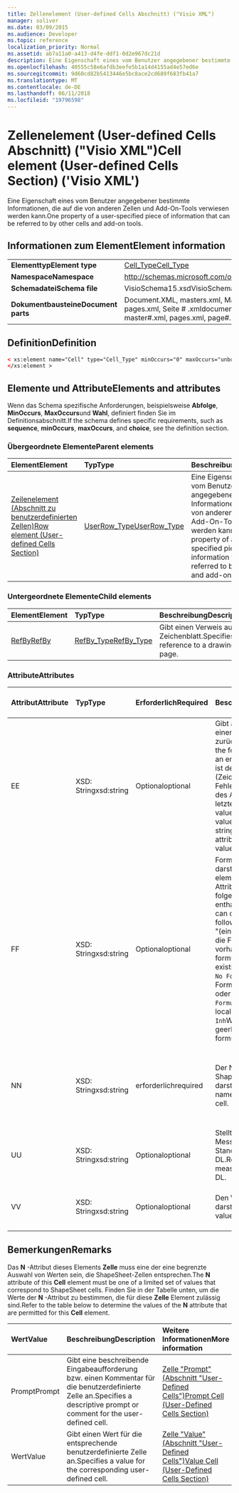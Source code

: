 ```yaml
---
title: Zellenelement (User-defined Cells Abschnitt) ("Visio XML")
manager: soliver
ms.date: 03/09/2015
ms.audience: Developer
ms.topic: reference
localization_priority: Normal
ms.assetid: ab7a11a0-a413-d4fe-ddf1-0d2e967dc21d
description: Eine Eigenschaft eines vom Benutzer angegebener bestimmte Informationen, die auf die von anderen Zellen und Add-On-Tools verwiesen werden kann.
ms.openlocfilehash: 40555c58e6afdb3eefe5b1a14d4155ad4e57ed6e
ms.sourcegitcommit: 9d60cd82b5413446e5bc8ace2cd689f683fb41a7
ms.translationtype: MT
ms.contentlocale: de-DE
ms.lasthandoff: 06/11/2018
ms.locfileid: "19796598"
---
```

# <a name="cell-element-user-defined-cells-section-visio-xml"></a><span data-ttu-id="839e6-103">Zellenelement (User-defined Cells Abschnitt) ("Visio XML")</span><span class="sxs-lookup"><span data-stu-id="839e6-103">Cell element (User-defined Cells Section) ('Visio XML')</span></span>

<span data-ttu-id="839e6-104">Eine Eigenschaft eines vom Benutzer angegebener bestimmte Informationen, die auf die von anderen Zellen und Add-On-Tools verwiesen werden kann.</span><span class="sxs-lookup"><span data-stu-id="839e6-104">One property of a user-specified piece of information that can be referred to by other cells and add-on tools.</span></span>
  
## <a name="element-information"></a><span data-ttu-id="839e6-105">Informationen zum Element</span><span class="sxs-lookup"><span data-stu-id="839e6-105">Element information</span></span>

|||
|:-----|:-----|
|<span data-ttu-id="839e6-106">**Elementtyp**</span><span class="sxs-lookup"><span data-stu-id="839e6-106">**Element type**</span></span> <br/> |[<span data-ttu-id="839e6-107">Cell_Type</span><span class="sxs-lookup"><span data-stu-id="839e6-107">Cell_Type</span></span>](cell_type-complextypevisio-xml.md) <br/> |
|<span data-ttu-id="839e6-108">**Namespace**</span><span class="sxs-lookup"><span data-stu-id="839e6-108">**Namespace**</span></span> <br/> |http://schemas.microsoft.com/office/visio/2012/main  <br/> |
|<span data-ttu-id="839e6-109">**Schemadatei**</span><span class="sxs-lookup"><span data-stu-id="839e6-109">**Schema file**</span></span> <br/> |<span data-ttu-id="839e6-110">VisioSchema15.xsd</span><span class="sxs-lookup"><span data-stu-id="839e6-110">VisioSchema15.xsd</span></span>  <br/> |
|<span data-ttu-id="839e6-111">**Dokumentbausteine**</span><span class="sxs-lookup"><span data-stu-id="839e6-111">**Document parts**</span></span> <br/> |<span data-ttu-id="839e6-112">Document.XML, masters.xml, Master-Shape # .xml, pages.xml, Seite # .xml</span><span class="sxs-lookup"><span data-stu-id="839e6-112">document.xml, masters.xml, master#.xml, pages.xml, page#.xml</span></span>  <br/> |
   
## <a name="definition"></a><span data-ttu-id="839e6-113">Definition</span><span class="sxs-lookup"><span data-stu-id="839e6-113">Definition</span></span>

```XML
< xs:element name="Cell" type="Cell_Type" minOccurs="0" maxOccurs="unbounded" >
</xs:element >
```

## <a name="elements-and-attributes"></a><span data-ttu-id="839e6-114">Elemente und Attribute</span><span class="sxs-lookup"><span data-stu-id="839e6-114">Elements and attributes</span></span>

<span data-ttu-id="839e6-115">Wenn das Schema spezifische Anforderungen, beispielsweise **Abfolge**, **MinOccurs**, **MaxOccurs**und **Wahl**, definiert finden Sie im Definitionsabschnitt.</span><span class="sxs-lookup"><span data-stu-id="839e6-115">If the schema defines specific requirements, such as **sequence**, **minOccurs**, **maxOccurs**, and **choice**, see the definition section.</span></span> 
  
### <a name="parent-elements"></a><span data-ttu-id="839e6-116">Übergeordnete Elemente</span><span class="sxs-lookup"><span data-stu-id="839e6-116">Parent elements</span></span>

|<span data-ttu-id="839e6-117">**Element**</span><span class="sxs-lookup"><span data-stu-id="839e6-117">**Element**</span></span>|<span data-ttu-id="839e6-118">**Typ**</span><span class="sxs-lookup"><span data-stu-id="839e6-118">**Type**</span></span>|<span data-ttu-id="839e6-119">**Beschreibung**</span><span class="sxs-lookup"><span data-stu-id="839e6-119">**Description**</span></span>|
|:-----|:-----|:-----|
|[<span data-ttu-id="839e6-120">Zeilenelement (Abschnitt zu benutzerdefinierten Zellen)</span><span class="sxs-lookup"><span data-stu-id="839e6-120">Row element (User-defined Cells Section)</span></span>](row-element-user-defined-cells-sectionvisio-xml.md) <br/> |[<span data-ttu-id="839e6-121">UserRow_Type</span><span class="sxs-lookup"><span data-stu-id="839e6-121">UserRow_Type</span></span>](userrow_type-complextypevisio-xml.md) <br/> |<span data-ttu-id="839e6-122">Eine Eigenschaft eines vom Benutzer angegebener bestimmte Informationen, die auf die von anderen Zellen und Add-On-Tools verwiesen werden kann.</span><span class="sxs-lookup"><span data-stu-id="839e6-122">One property of a user-specified piece of information that can be referred to by other cells and add-on tools.</span></span>  <br/> |
   
### <a name="child-elements"></a><span data-ttu-id="839e6-123">Untergeordnete Elemente</span><span class="sxs-lookup"><span data-stu-id="839e6-123">Child elements</span></span>

|<span data-ttu-id="839e6-124">**Element**</span><span class="sxs-lookup"><span data-stu-id="839e6-124">**Element**</span></span>|<span data-ttu-id="839e6-125">**Typ**</span><span class="sxs-lookup"><span data-stu-id="839e6-125">**Type**</span></span>|<span data-ttu-id="839e6-126">**Beschreibung**</span><span class="sxs-lookup"><span data-stu-id="839e6-126">**Description**</span></span>|
|:-----|:-----|:-----|
|[<span data-ttu-id="839e6-127">RefBy</span><span class="sxs-lookup"><span data-stu-id="839e6-127">RefBy</span></span>](refby-element-cell_type-complextypevisio-xml.md) <br/> |[<span data-ttu-id="839e6-128">RefBy_Type</span><span class="sxs-lookup"><span data-stu-id="839e6-128">RefBy_Type</span></span>](refby_type-complextypevisio-xml.md) <br/> |<span data-ttu-id="839e6-129">Gibt einen Verweis auf ein Zeichenblatt.</span><span class="sxs-lookup"><span data-stu-id="839e6-129">Specifies a reference to a drawing page.</span></span>  <br/> |
   
### <a name="attributes"></a><span data-ttu-id="839e6-130">Attribute</span><span class="sxs-lookup"><span data-stu-id="839e6-130">Attributes</span></span>

|<span data-ttu-id="839e6-131">**Attribut**</span><span class="sxs-lookup"><span data-stu-id="839e6-131">**Attribute**</span></span>|<span data-ttu-id="839e6-132">**Typ**</span><span class="sxs-lookup"><span data-stu-id="839e6-132">**Type**</span></span>|<span data-ttu-id="839e6-133">**Erforderlich**</span><span class="sxs-lookup"><span data-stu-id="839e6-133">**Required**</span></span>|<span data-ttu-id="839e6-134">**Beschreibung**</span><span class="sxs-lookup"><span data-stu-id="839e6-134">**Description**</span></span>|<span data-ttu-id="839e6-135">**Mögliche Werte**</span><span class="sxs-lookup"><span data-stu-id="839e6-135">**Possible values**</span></span>|
|:-----|:-----|:-----|:-----|:-----|
|<span data-ttu-id="839e6-136">E</span><span class="sxs-lookup"><span data-stu-id="839e6-136">E</span></span>  <br/> |<span data-ttu-id="839e6-137">XSD: String</span><span class="sxs-lookup"><span data-stu-id="839e6-137">xsd:string</span></span>  <br/> |<span data-ttu-id="839e6-138">Optional</span><span class="sxs-lookup"><span data-stu-id="839e6-138">optional</span></span>  <br/> |<span data-ttu-id="839e6-139">Gibt an, dass die Formel einen Fehler zurückgibt.</span><span class="sxs-lookup"><span data-stu-id="839e6-139">Indicates that the formula evaluates to an error.</span></span> <span data-ttu-id="839e6-140">Der Wert von **E** ist der aktuelle Wert (Zeichenfolge mit einer Fehlermeldung); der Wert des Attributs **V** ist der letzte gültige Wert.</span><span class="sxs-lookup"><span data-stu-id="839e6-140">The value of **E** is the current value (an error message string); the value of the **V** attribute is the last valid value.</span></span>  <br/> |<span data-ttu-id="839e6-141">Zeichenfolge mit einer Fehlermeldung.</span><span class="sxs-lookup"><span data-stu-id="839e6-141">An error message string.</span></span>  <br/> |
|<span data-ttu-id="839e6-142">F</span><span class="sxs-lookup"><span data-stu-id="839e6-142">F</span></span>  <br/> |<span data-ttu-id="839e6-143">XSD: String</span><span class="sxs-lookup"><span data-stu-id="839e6-143">xsd:string</span></span>  <br/> |<span data-ttu-id="839e6-144">Optional</span><span class="sxs-lookup"><span data-stu-id="839e6-144">optional</span></span>  <br/> | <span data-ttu-id="839e6-145">Formel für das Element darstellt.</span><span class="sxs-lookup"><span data-stu-id="839e6-145">Represents the element's formula.</span></span> <span data-ttu-id="839e6-146">Dieses Attribut kann eine der folgenden Zeichenfolgen enthalten:</span><span class="sxs-lookup"><span data-stu-id="839e6-146">This attribute can contain one of the following strings:</span></span>  <br/>  <span data-ttu-id="839e6-147">"(einige Formel)" Wenn die Formel lokal vorhanden ist.</span><span class="sxs-lookup"><span data-stu-id="839e6-147">'(some formula)' if the formula exists locally</span></span>  <br/>  <span data-ttu-id="839e6-148">`No Formula`Wenn die Formel lokal gelöscht oder blockiert ist.</span><span class="sxs-lookup"><span data-stu-id="839e6-148">`No Formula` if the formula is locally deleted or blocked</span></span>  <br/>  <span data-ttu-id="839e6-149">`Inh`Wenn die Formel geerbt wird.</span><span class="sxs-lookup"><span data-stu-id="839e6-149">`Inh` if the formula is inherited.</span></span>  <br/> |<span data-ttu-id="839e6-150">Eine Formel.</span><span class="sxs-lookup"><span data-stu-id="839e6-150">A formula.</span></span>  <br/> |
|<span data-ttu-id="839e6-151">N</span><span class="sxs-lookup"><span data-stu-id="839e6-151">N</span></span>  <br/> |<span data-ttu-id="839e6-152">XSD: String</span><span class="sxs-lookup"><span data-stu-id="839e6-152">xsd:string</span></span>  <br/> |<span data-ttu-id="839e6-153">erforderlich</span><span class="sxs-lookup"><span data-stu-id="839e6-153">required</span></span>  <br/> |<span data-ttu-id="839e6-154">Der Name der ShapeSheet-Zelle darstellt.</span><span class="sxs-lookup"><span data-stu-id="839e6-154">Represents the name of the ShapeSheet cell.</span></span>  <br/> |<span data-ttu-id="839e6-155">Der Name der ShapeSheet-Zelle.</span><span class="sxs-lookup"><span data-stu-id="839e6-155">The name of the ShapeSheet cell.</span></span>  <br/> <span data-ttu-id="839e6-156">Siehe Abschnitt "Hinweise".</span><span class="sxs-lookup"><span data-stu-id="839e6-156">See the Remarks section below.</span></span>  <br/> |
|<span data-ttu-id="839e6-157">U</span><span class="sxs-lookup"><span data-stu-id="839e6-157">U</span></span>  <br/> |<span data-ttu-id="839e6-158">XSD: String</span><span class="sxs-lookup"><span data-stu-id="839e6-158">xsd:string</span></span>  <br/> |<span data-ttu-id="839e6-159">Optional</span><span class="sxs-lookup"><span data-stu-id="839e6-159">optional</span></span>  <br/> |<span data-ttu-id="839e6-160">Stellt eine Einheit der Messung der Standardwert ist DL.</span><span class="sxs-lookup"><span data-stu-id="839e6-160">Represents a unit of measure The default is DL.</span></span>  <br/> |<span data-ttu-id="839e6-161">Die Einheiten der Zelle.</span><span class="sxs-lookup"><span data-stu-id="839e6-161">The units of the cell.</span></span>  <br/> |
|<span data-ttu-id="839e6-162">V</span><span class="sxs-lookup"><span data-stu-id="839e6-162">V</span></span>  <br/> |<span data-ttu-id="839e6-163">XSD: String</span><span class="sxs-lookup"><span data-stu-id="839e6-163">xsd:string</span></span>  <br/> |<span data-ttu-id="839e6-164">Optional</span><span class="sxs-lookup"><span data-stu-id="839e6-164">optional</span></span>  <br/> |<span data-ttu-id="839e6-165">Den Wert der Zelle darstellt.</span><span class="sxs-lookup"><span data-stu-id="839e6-165">Represents the value of the cell.</span></span>  <br/> |<span data-ttu-id="839e6-166">Der Wert der ShapeSheet-Zelle.</span><span class="sxs-lookup"><span data-stu-id="839e6-166">The value of the ShapeSheet cell.</span></span>  <br/> |
   
## <a name="remarks"></a><span data-ttu-id="839e6-167">Bemerkungen</span><span class="sxs-lookup"><span data-stu-id="839e6-167">Remarks</span></span>

<span data-ttu-id="839e6-168">Das **N** -Attribut dieses Elements **Zelle** muss eine der eine begrenzte Auswahl von Werten sein, die ShapeSheet-Zellen entsprechen.</span><span class="sxs-lookup"><span data-stu-id="839e6-168">The **N** attribute of this **Cell** element must be one of a limited set of values that correspond to ShapeSheet cells.</span></span> <span data-ttu-id="839e6-169">Finden Sie in der Tabelle unten, um die Werte der **N** -Attribut zu bestimmen, die für diese **Zelle** Element zulässig sind.</span><span class="sxs-lookup"><span data-stu-id="839e6-169">Refer to the table below to determine the values of the **N** attribute that are permitted for this **Cell** element.</span></span> 
  
|<span data-ttu-id="839e6-170">**Wert**</span><span class="sxs-lookup"><span data-stu-id="839e6-170">**Value**</span></span>|<span data-ttu-id="839e6-171">**Beschreibung**</span><span class="sxs-lookup"><span data-stu-id="839e6-171">**Description**</span></span>|<span data-ttu-id="839e6-172">**Weitere Informationen**</span><span class="sxs-lookup"><span data-stu-id="839e6-172">**More information**</span></span>|
|:-----|:-----|:-----|
|<span data-ttu-id="839e6-173">Prompt</span><span class="sxs-lookup"><span data-stu-id="839e6-173">Prompt</span></span>  <br/> |<span data-ttu-id="839e6-174">Gibt eine beschreibende Eingabeaufforderung bzw. einen Kommentar für die benutzerdefinierte Zelle an.</span><span class="sxs-lookup"><span data-stu-id="839e6-174">Specifies a descriptive prompt or comment for the user-defined cell.</span></span>  <br/> |[<span data-ttu-id="839e6-175">Zelle "Prompt" (Abschnitt "User-Defined Cells")</span><span class="sxs-lookup"><span data-stu-id="839e6-175">Prompt Cell (User-Defined Cells Section)</span></span>](prompt-cell-user-defined-cells-section.md) <br/> |
|<span data-ttu-id="839e6-176">Wert</span><span class="sxs-lookup"><span data-stu-id="839e6-176">Value</span></span>  <br/> |<span data-ttu-id="839e6-177">Gibt einen Wert für die entsprechende benutzerdefinierte Zelle an.</span><span class="sxs-lookup"><span data-stu-id="839e6-177">Specifies a value for the corresponding user-defined cell.</span></span>  <br/> |[<span data-ttu-id="839e6-178">Zelle "Value" (Abschnitt "User-Defined Cells")</span><span class="sxs-lookup"><span data-stu-id="839e6-178">Value Cell (User-Defined Cells Section)</span></span>](value-cell-user-defined-cells-section.md) <br/> |
   

